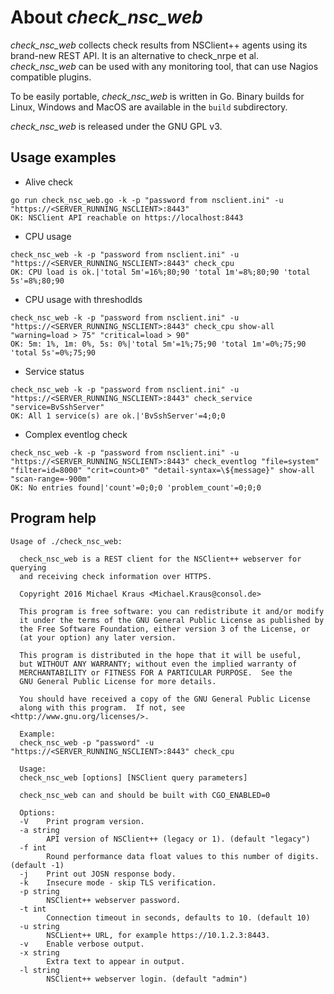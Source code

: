 # About *check_nsc_web*

*check_nsc_web* collects check results from NSClient++ agents using its brand-new REST API. It is an alternative to check_nrpe et al.
*check_nsc_web* can be used with any monitoring tool, that can use Nagios compatible plugins.

To be easily portable, *check_nsc_web* is written in Go. Binary builds for Linux, Windows and MacOS are available in the ```build``` subdirectory.

*check_nsc_web* is released under the GNU GPL v3.

## Usage examples
* Alive check
```
go run check_nsc_web.go -k -p "password from nsclient.ini" -u "https://<SERVER_RUNNING_NSCLIENT>:8443"
OK: NSClient API reachable on https://localhost:8443
```

* CPU usage
```
check_nsc_web -k -p "password from nsclient.ini" -u "https://<SERVER_RUNNING_NSCLIENT>:8443" check_cpu
OK: CPU load is ok.|'total 5m'=16%;80;90 'total 1m'=8%;80;90 'total 5s'=8%;80;90
```
* CPU usage with threshodlds
```
check_nsc_web -k -p "password from nsclient.ini" -u "https://<SERVER_RUNNING_NSCLIENT>:8443" check_cpu show-all "warning=load > 75" "critical=load > 90"
OK: 5m: 1%, 1m: 0%, 5s: 0%|'total 5m'=1%;75;90 'total 1m'=0%;75;90 'total 5s'=0%;75;90
```

* Service status
```
check_nsc_web -k -p "password from nsclient.ini" -u "https://<SERVER_RUNNING_NSCLIENT>:8443" check_service "service=BvSshServer"
OK: All 1 service(s) are ok.|'BvSshServer'=4;0;0
```

* Complex eventlog check
```
check_nsc_web -k -p "password from nsclient.ini" -u "https://<SERVER_RUNNING_NSCLIENT>:8443" check_eventlog "file=system" "filter=id=8000" "crit=count>0" "detail-syntax=\${message}" show-all "scan-range=-900m"
OK: No entries found|'count'=0;0;0 'problem_count'=0;0;0
```

## Program help
```
Usage of ./check_nsc_web:

  check_nsc_web is a REST client for the NSClient++ webserver for querying
  and receiving check information over HTTPS.

  Copyright 2016 Michael Kraus <Michael.Kraus@consol.de>

  This program is free software: you can redistribute it and/or modify
  it under the terms of the GNU General Public License as published by
  the Free Software Foundation, either version 3 of the License, or
  (at your option) any later version.

  This program is distributed in the hope that it will be useful,
  but WITHOUT ANY WARRANTY; without even the implied warranty of
  MERCHANTABILITY or FITNESS FOR A PARTICULAR PURPOSE.  See the
  GNU General Public License for more details.

  You should have received a copy of the GNU General Public License
  along with this program.  If not, see <http://www.gnu.org/licenses/>.

  Example:
  check_nsc_web -p "password" -u "https://<SERVER_RUNNING_NSCLIENT>:8443" check_cpu

  Usage:
  check_nsc_web [options] [NSClient query parameters]

  check_nsc_web can and should be built with CGO_ENABLED=0

  Options:
  -V	Print program version.
  -a string
    	API version of NSClient++ (legacy or 1). (default "legacy")
  -f int
    	Round performance data float values to this number of digits. (default -1)
  -j	Print out JOSN response body.
  -k	Insecure mode - skip TLS verification.
  -p string
    	NSClient++ webserver password.
  -t int
    	Connection timeout in seconds, defaults to 10. (default 10)
  -u string
    	NSCLient++ URL, for example https://10.1.2.3:8443.
  -v	Enable verbose output.
  -x string
    	Extra text to appear in output.
  -l string
        NSClient++ webserver login. (default "admin")
```
